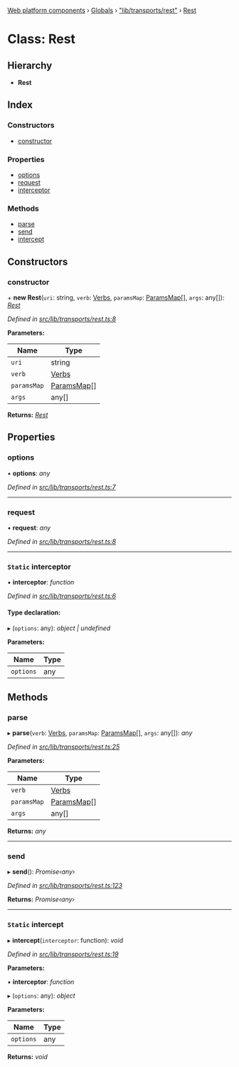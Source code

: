 [Web platform components](../README.md) › [Globals](../globals.md) › ["lib/transports/rest"](../modules/_lib_transports_rest_.md) › [Rest](_lib_transports_rest_.rest.md)

# Class: Rest

## Hierarchy

* **Rest**

## Index

### Constructors

* [constructor](_lib_transports_rest_.rest.md#constructor)

### Properties

* [options](_lib_transports_rest_.rest.md#options)
* [request](_lib_transports_rest_.rest.md#request)
* [interceptor](_lib_transports_rest_.rest.md#static-interceptor)

### Methods

* [parse](_lib_transports_rest_.rest.md#parse)
* [send](_lib_transports_rest_.rest.md#send)
* [intercept](_lib_transports_rest_.rest.md#static-intercept)

## Constructors

###  constructor

\+ **new Rest**(`uri`: string, `verb`: [Verbs](../enums/_lib_commons_enums_.verbs.md), `paramsMap`: [ParamsMap](_lib_commons_params_map_.paramsmap.md)[], `args`: any[]): *[Rest](_lib_transports_rest_.rest.md)*

*Defined in [src/lib/transports/rest.ts:8](https://github.com/nodulusteam/methodus.dev/blob/0650919/modules/platform/platform-web/src/lib/transports/rest.ts#L8)*

**Parameters:**

Name | Type |
------ | ------ |
`uri` | string |
`verb` | [Verbs](../enums/_lib_commons_enums_.verbs.md) |
`paramsMap` | [ParamsMap](_lib_commons_params_map_.paramsmap.md)[] |
`args` | any[] |

**Returns:** *[Rest](_lib_transports_rest_.rest.md)*

## Properties

###  options

• **options**: *any*

*Defined in [src/lib/transports/rest.ts:7](https://github.com/nodulusteam/methodus.dev/blob/0650919/modules/platform/platform-web/src/lib/transports/rest.ts#L7)*

___

###  request

• **request**: *any*

*Defined in [src/lib/transports/rest.ts:8](https://github.com/nodulusteam/methodus.dev/blob/0650919/modules/platform/platform-web/src/lib/transports/rest.ts#L8)*

___

### `Static` interceptor

▪ **interceptor**: *function*

*Defined in [src/lib/transports/rest.ts:6](https://github.com/nodulusteam/methodus.dev/blob/0650919/modules/platform/platform-web/src/lib/transports/rest.ts#L6)*

#### Type declaration:

▸ (`options`: any): *object | undefined*

**Parameters:**

Name | Type |
------ | ------ |
`options` | any |

## Methods

###  parse

▸ **parse**(`verb`: [Verbs](../enums/_lib_commons_enums_.verbs.md), `paramsMap`: [ParamsMap](_lib_commons_params_map_.paramsmap.md)[], `args`: any[]): *any*

*Defined in [src/lib/transports/rest.ts:25](https://github.com/nodulusteam/methodus.dev/blob/0650919/modules/platform/platform-web/src/lib/transports/rest.ts#L25)*

**Parameters:**

Name | Type |
------ | ------ |
`verb` | [Verbs](../enums/_lib_commons_enums_.verbs.md) |
`paramsMap` | [ParamsMap](_lib_commons_params_map_.paramsmap.md)[] |
`args` | any[] |

**Returns:** *any*

___

###  send

▸ **send**(): *Promise‹any›*

*Defined in [src/lib/transports/rest.ts:123](https://github.com/nodulusteam/methodus.dev/blob/0650919/modules/platform/platform-web/src/lib/transports/rest.ts#L123)*

**Returns:** *Promise‹any›*

___

### `Static` intercept

▸ **intercept**(`interceptor`: function): *void*

*Defined in [src/lib/transports/rest.ts:19](https://github.com/nodulusteam/methodus.dev/blob/0650919/modules/platform/platform-web/src/lib/transports/rest.ts#L19)*

**Parameters:**

▪ **interceptor**: *function*

▸ (`options`: any): *object*

**Parameters:**

Name | Type |
------ | ------ |
`options` | any |

**Returns:** *void*
